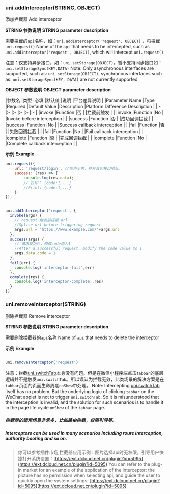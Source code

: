 ### uni.addInterceptor(STRING, OBJECT)
添加拦截器
Add interceptor

**STRING 参数说明**
**STRING parameter description**

需要拦截的`api`名称，如：`uni.addInterceptor('request', OBJECT)` ，将拦截 `uni.request()`
Name of the `api` that needs to be intercepted, such as `uni.addInterceptor('request', OBJECT)`, which will intercept `uni.request()`

注意：仅支持异步接口，如：`uni.setStorage(OBJECT)`，暂不支持同步接口如：`uni.setStorageSync(KEY,DATA)`
Note: Only asynchronous interfaces are supported, such as: `uni.setStorage(OBJECT)`, synchronous interfaces such as: `uni.setStorageSync(KEY, DATA)` are not currently supported

**OBJECT 参数说明**
**OBJECT parameter description**

|参数名		|类型		|必填	|默认值	|说明		|平台差异说明	|
|Parameter Name |Type |Required |Default Value |Description |Platform Difference Description |
|:-			|:-			|:-		|:-		|:-			|:-			|
|invoke		|Function	|否		|		|拦截前触发	|			|
|invoke |Function |No | |Invoke before interception | |
|success	|Function	|否		|		|成功回调拦截	|			|
|success |Function |No | |Success callback interception | |
|fail		|Function	|否		|		|失败回调拦截	|			|
|fail |Function |No | |Fail callback interception | |
|complete	|Function	|否		|		|完成回调拦截	|			|
|complete |Function |No | |Complete callback interception | |


**示例**
**Example**

```javascript
uni.request({
    url: 'request/login', //仅为示例，并非真实接口地址。
    success: (res) => {
        console.log(res.data);
        // 打印： {code:1,...}
        //Print: {code:1,...}
    }
});


uni.addInterceptor('request', {
  invoke(args) {
    // request 触发前拼接 url 
    //Splice url before triggering request 
    args.url = 'https://www.example.com/'+args.url
  },
  success(args) {
    // 请求成功后，修改code值为1
    //After a successful request, modify the code value to 1
    args.data.code = 1
  }, 
  fail(err) {
    console.log('interceptor-fail',err)
  }, 
  complete(res) {
    console.log('interceptor-complete',res)
  }
})

```

### uni.removeInterceptor(STRING)
删除拦截器
Remove interceptor

**STRING 参数说明**
**STRING parameter description**

需要删除拦截器的`api`名称
Name of `api` that needs to delete the interceptor

**示例**
**Example**

```javascript

uni.removeInterceptor('request')

```

注意：拦截[uni.switchTab](https://uniapp.dcloud.io/api/router?id=switchtab)本身没有问题。但是在微信小程序端点击`tabbar`的底层逻辑并不是触发`uni.switchTab`。所以误认为拦截无效，此类场景的解决方案是在`tabbar`页面的页面生命周期`onShow`中处理。
Note: Intercepting [uni.switchTab](https://uniapp.dcloud.io/api/router?id=switchtab) itself has no problem. But the underlying logic of clicking `tabbar` on the WeChat applet is not to trigger `uni.switchTab`. So it is misunderstood that the interception is invalid, and the solution for such scenarios is to handle it in the page life cycle `onShow` of the `tabbar` page.

##### 拦截器的适用场景非常多，比如路由拦截，权限引导等。
##### Interceptors can be used in many scenarios including route interception, authority booting and so on.
> 你可以参考插件市场,拦截器应用示例：图片选择api时无权限，引导用户快捷打开系统设置：[https://ext.dcloud.net.cn/plugin?id=5095](https://ext.dcloud.net.cn/plugin?id=5095)
> You can refer to the plug-in market for an example of the application of the interceptor: the picture has no permission when selecting api, and guide the user to quickly open the system settings: [https://ext.dcloud.net.cn/plugin?id=5095](https://ext.dcloud.net.cn/plugin?id=5095)